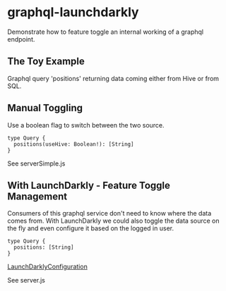 # graphql-launchdarkly
Demonstrate how to feature toggle an internal working of a graphql endpoint.

## The Toy Example
Graphql query 'positions' returning data coming either from Hive or from SQL.

## Manual Toggling
Use a boolean flag to switch between the two source. 

```
type Query {
  positions(useHive: Boolean!): [String]
}
```

See serverSimple.js

## With LaunchDarkly - Feature Toggle Management
Consumers of this graphql service don't need to know where the data comes from. With LaunchDarkly we could also toggle the data source on the fly and even configure it based on the logged in user.

```
type Query {
  positions: [String]
}
```
[LaunchDarklyConfiguration](https://github.com/velianarie/graphql-launchdarkly/blob/master/LaunchDarklyPositionHive.png)

See server.js